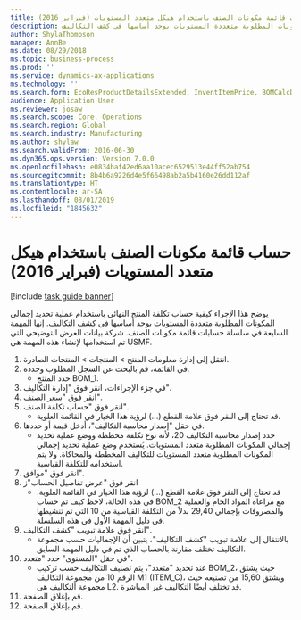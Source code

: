 ```yaml
---
title: حساب قائمة مكونات الصنف باستخدام هيكل متعدد المستويات (فبراير 2016)
description: يوضح هذا الإجراء كيفية حساب تكلفة المنتج النهائي باستخدام عملية تحديد إجمالي المكونات المطلوبة‬ متعددة المستويات يوجد أساسها في كشف التكاليف.
author: ShylaThompson
manager: AnnBe
ms.date: 08/29/2018
ms.topic: business-process
ms.prod: ''
ms.service: dynamics-ax-applications
ms.technology: ''
ms.search.form: EcoResProductDetailsExtended, InventItemPrice, BOMCalcDialog, BOMCalcTrans
audience: Application User
ms.reviewer: josaw
ms.search.scope: Core, Operations
ms.search.region: Global
ms.search.industry: Manufacturing
ms.author: shylaw
ms.search.validFrom: 2016-06-30
ms.dyn365.ops.version: Version 7.0.0
ms.openlocfilehash: e0834baf42ed6aa10acec6529513e44ff52ab754
ms.sourcegitcommit: 8b4b6a9226d4e5f66498ab2a5b4160e26dd112af
ms.translationtype: HT
ms.contentlocale: ar-SA
ms.lasthandoff: 08/01/2019
ms.locfileid: "1845632"
---
```

# <a name="calculate-a-bom-by-using-a-multilevel-structure-february-2016"></a>حساب قائمة مكونات الصنف باستخدام هيكل متعدد المستويات (فبراير 2016)

[!include [task guide banner](../../includes/task-guide-banner.md)]

يوضح هذا الإجراء كيفية حساب تكلفة المنتج النهائي باستخدام عملية تحديد إجمالي المكونات المطلوبة‬ متعددة المستويات يوجد أساسها في كشف التكاليف. إنها المهمة السابعة في سلسلة حسابات قائمة مكونات الصنف. شركة بيانات العرض التوضيحي التي تم استخدامها لإنشاء هذه المهمة هي USMF.‬

1. انتقل إلى إدارة معلومات المنتج > المنتجات > المنتجات الصادرة.
2. في القائمة، قم بالبحث عن السجل المطلوب وحدده.
    * حدد المنتج BOM_1.  
3. في جزء الإجراءات، انقر فوق "إدارة التكاليف‬".
4. انقر فوق "سعر الصنف".
5. انقر فوق "حساب تكلفة الصنف".
    * قد تحتاج إلى النقر فوق علامة القطع (...) لرؤية هذا الخيار في القائمة العلوية.  
6. في حقل "‏‫إصدار محاسبة التكاليف‬"، أدخل قيمة أو حددها.
    * حدد إصدار محاسبة التكاليف 20، لأنه نوع تكلفة مخططة ووضع عملية تحديد إجمالي المكونات المطلوبة‬ متعدد المستويات.   يُستخدم وضع عملية تحديد إجمالي المكونات المطلوبة‬ متعدد المستويات للتكاليف المخططة والمحاكاة. ولا يتم استخدامه للتكلفة القياسية.  
7. انقر فوق "موافق".
8. انقر فوق "عرض تفاصيل الحساب"ز
    * قد تحتاج إلى النقر فوق علامة القطع (...) لرؤية هذا الخيار في القائمة العلوية.  في هذه الحالة، لاحظ كيف تم حساب BOM_2 مع مراعاة المواد الخام والعملية والمصروفات بإجمالي 29,40 بدلاً من التكلفة القياسية من 10 التي تم تنشيطها في دليل المهمة الأول في هذه السلسلة.  
9. انقر فوق علامة تبويب "كشف التكاليف".
    * بالانتقال إلى علامة تبويب "كشف التكاليف"، يتبين أن الإجماليات حسب مجموعة التكاليف تختلف مقارنة بالحساب الذي تم في دليل المهمة السابق.  
10. في حقل "المستوى" حدد "متعدد".
    * عند تحديد "متعدد"، يتم تصنيف التكاليف حسب تركيب BOM_2، حيث يشتق الرقم 10 من مجموعة التكاليف M1 (ITEM_C)، ويشتق 15,60 من تصنيعه حيث مجموعة التكاليف هي L2. قد تختلف أيضًا التكاليف غير المباشرة.  
11. قم بإغلاق الصفحة.
12. قم بإغلاق الصفحة.

